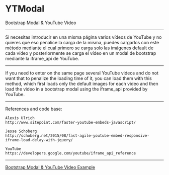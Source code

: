 # YTModal
Bootstrap Modal &amp; YouTube Video

-------------------------------------------------------------------------------------------------------------

Si necesitas introducir en una misma página varios vídeos de YouTube y no quieres que eso penalice la carga de la misma, puedes cargarlos con este método mediante el cual primero se carga solo las imágenes default de cada vídeo y posteriormente se carga el vídeo en un modal de bootstrap mediante la iframe_api de YouTube.

-------------------------------------------------------------------------------------------------------------

If you need to enter on the same page several YouTube videos and do not want that to penalize the loading time of it, you can load them with this method, which first loads only the default images for each video and then load the video in a bootstrap modal using the iframe_api provided by YouTube.

-------------------------------------------------------------------------------------------------------------

References and code base:

	Alexis Ulrich
	http://www.sitepoint.com/faster-youtube-embeds-javascript/

 	Jesse Schoberg
	http://schoberg.net/2015/08/fast-agile-youtube-embed-responsive-iframe-load-delay-with-jquery/

	YouTube	
	https://developers.google.com/youtube/iframe_api_reference

-------------------------------------------------------------------------------------------------------------

<a target="_blanck" href="http://heymowski.es/ytmodal/">Bootstrap Modal &amp; YouTube Video Example </a>
